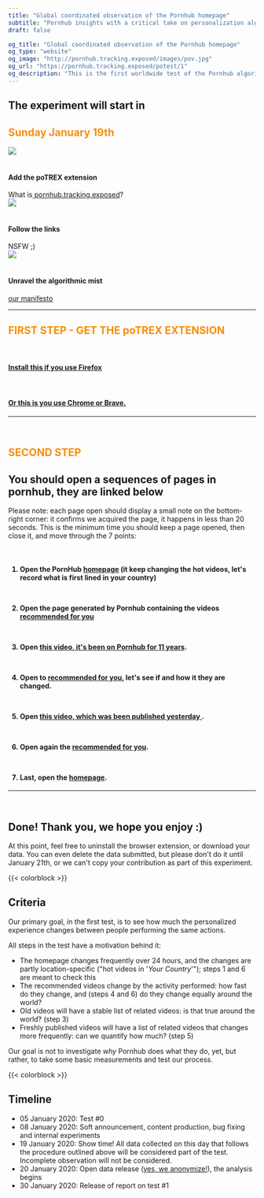 ```yaml
---
title: "Global coordinated observation of the Pornhub homepage"
subtitle: "Pornhub insights with a critical take on personalization algorithm"
draft: false

og_title: "Global coordinated observation of the Pornhub homepage"
og_type: "website"
og_image: "http://pornhub.tracking.exposed/images/pov.jpg"
og_url: "https://pornhub.tracking.exposed/potest/1"
og_description: "This is the first worldwide test of the Pornhub algorithm; on Sunday January 19th, with a browser extension, we'll see how PH personalizes the customer experience"
---
```


<div class="container col-12 justify-content-center">
  <h2 style="text-align:left;">The experiment will start in</h2>
  <h2 id="demo" style="color: #F98E05";>Sunday January 19th</h2>

<script>
// Set the date we're counting down to
var countDownDate = new Date("Jan 19, 2020 00:00:01").getTime();

// Update the count down every 1 second
var x = setInterval(function() {

  // Get today's date and time
  var now = new Date().getTime();

  // Find the distance between now and the count down date
  var distance = countDownDate - now;

  // Time calculations for days, hours, minutes and seconds
  var days = Math.floor(distance / (1000 * 60 * 60 * 24));
  var hours = Math.floor((distance % (1000 * 60 * 60 * 24)) / (1000 * 60 * 60));
  var minutes = Math.floor((distance % (1000 * 60 * 60)) / (1000 * 60));
  var seconds = Math.floor((distance % (1000 * 60)) / 1000);

  // Output the result in an element with id="demo"
  document.getElementById("demo").innerHTML = days + "d " + hours + "h "
  + minutes + "m " + seconds + "s ";

  // If the count down is over, write some text
  if (distance < 0) {
    clearInterval(x);
    document.getElementById("demo").innerHTML = "NOW!";
  }
}, 1000);
</script>

<div class="row mb-5 mt-5">
    <div class="col-sm text-center">
        <img src="/images/addon.png"><br /> <br>
        <h4 style="color:#1b1b1b;">Add the poTREX extension</h2>What is<a target="_blank" rel="noopener noreferrer" href="https://pornhub.tracking.exposed/preview"> pornhub.tracking.exposed</a>?
    </div>
    <div class="col-sm text-center">
           <img src="/images/click.png"><br /> <br>
        <h4 style="color:#1b1b1b;">Follow the links</h2> NSFW ;)
    </div>
    <div class="col-sm text-center">
        <img src="/images/unravel.png"><br /> <br>
        <h4 style="color:#1b1b1b;">Unravel the algorithmic mist</h2> <a target="_blank" rel="noopener noreferrer" href="https://tracking.exposed/manifesto">our manifesto</a>
    </div>

</div>

---
<div class="mt-5 mb-5">
  <h2 style="color: #F98E05;">FIRST STEP - GET THE poTREX EXTENSION</h2>
  <div class="row mb-3 mt-5 text-center">
    <div class="col-6 text-center">
      <a href="https://addons.mozilla.org/en-US/firefox/addon/adult-industry-algorithms/" target="_blank">
         <div class="icon-big firefox-icon text-center"></div><br />
      </a>
      <a href="https://addons.mozilla.org/en-US/firefox/addon/adult-industry-algorithms/" target="_blank">
        <h4 style="color:#1b1b1b;">Install this if you use Firefox</h2>
      </a>
    </div>
    <div class="col-6 text-center">
      <a target="_blank" href="https://chrome.google.com/webstore/detail/potrex/opdgglojgcnjmpncchhfanbojjjopnnk">
          <div class="icon-big chrome-icon"></div><br />
      </a>
      <a target="_blank" href="https://chrome.google.com/webstore/detail/potrex/opdgglojgcnjmpncchhfanbojjjopnnk">
        <h4 style="color:#1b1b1b">Or this is you use Chrome or Brave.</h4>
      </a>
    </div>
  </div>
</div>

---

<br>
<h2 style="color: #F98E05;">SECOND STEP</h2>

## You should open a sequences of pages in pornhub, they are linked below

Please note: each page open should display a small note on the bottom-right corner: it confirms we acquired the page, it happens in less than 20 seconds.
This is the minimum time you should keep a page opened, then close it, and move through the 7 points:

<br>

<div class="col-12 mt-4 mr-5 mb-5">
<h4>

1. Open the PornHub <a target="_blank" rel="noopener noreferrer" href="https://www.pornhub.com/">homepage</a> (it keep changing the hot videos, let's record what is first lined in your country)

<br>

2. Open the page generated by Pornhub containing the videos <a target="_blank" rel="noopener noreferrer" href="https://www.pornhub.com/recommended">recommended for you</a>

<br>

3. Open <a target="_blank" rel="noopener noreferrer" href="https://www.pornhub.com/view_video.php?viewkey=e77c73d25861c37acea8">this video, it's been on Pornhub for 11 years</a>.

<br>

4. Open to <a target="_blank" rel="noopener noreferrer" href="https://www.pornhub.com/recommended">recommended for you</a>, let's see if and how it they are changed.

<br>

5. Open <a target="_blank" rel="noopener noreferrer" href="https://www.pornhub.com/view_video.php?viewkey=ph5e1c26e15016c">this video, which was been published yesterday </a>.

<br>

6. Open again the <a target="_blank" rel="noopener noreferrer" href="https://www.pornhub.com/recommended">recommended for you</a>.

<br>

7. Last, open the <a target="_blank" rel="noopener noreferrer" href="https://www.pornhub.com/">homepage</a>.
</h4>
</div>

---

<br>

## Done! Thank you, we hope you enjoy :)

At this point, feel free to uninstall the browser extension, or download your data.
You can even delete the data submitted, but please don't do it until January 21th, or we can't copy your contribution as part of this experiment.

{{< colorblock >}}
<br>

## Criteria

Our primary goal, in the first test, is to see how much the personalized experience changes between people performing the same actions.

All steps in the test have a motivation behind it:

* The homepage changes frequently over 24 hours, and the changes are partly location-specific ("hot videos in '*Your Country*'"); steps 1 and 6 are meant to check this
* The recommended videos change by the activity performed: how fast do they change, and (steps 4 and 6) do they change equally around the world?
* Old videos will have a stable list of related videos: is that true around the world? (step 3)
* Freshly published videos will have a list of related videos that changes more frequently: can we quantify how much? (step 5)

Our goal is not to investigate *why* Pornhub does what they do, yet, but rather, to take some basic measurements and test our process.

{{< colorblock >}}
<br>

## Timeline

* 05 January 2020: Test #0
* 08 January 2020: Soft announcement, content production, bug fixing and internal experiments
* 19 January 2020: Show time! All data collected on this day that follows the procedure outlined above will be considered part of the test. Incomplete observation will not be considered.
* 20 January 2020: Open data release ([yes, we anonymize!](/potest/anonymization)), the analysis begins
* 30 January 2020: Release of report on test #1

</div>
